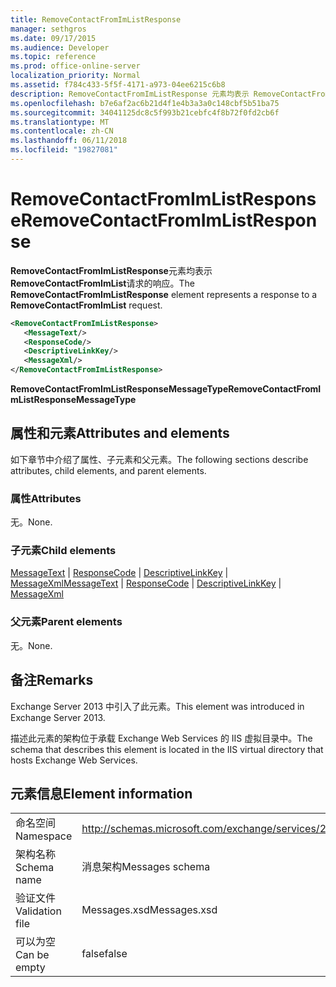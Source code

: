 ```yaml
---
title: RemoveContactFromImListResponse
manager: sethgros
ms.date: 09/17/2015
ms.audience: Developer
ms.topic: reference
ms.prod: office-online-server
localization_priority: Normal
ms.assetid: f784c433-5f5f-4171-a973-04ee6215c6b8
description: RemoveContactFromImListResponse 元素均表示 RemoveContactFromImList 请求的响应。
ms.openlocfilehash: b7e6af2ac6b21d4f1e4b3a3a0c148cbf5b51ba75
ms.sourcegitcommit: 34041125dc8c5f993b21cebfc4f8b72f0fd2cb6f
ms.translationtype: MT
ms.contentlocale: zh-CN
ms.lasthandoff: 06/11/2018
ms.locfileid: "19827081"
---
```

# <a name="removecontactfromimlistresponse"></a><span data-ttu-id="2a412-103">RemoveContactFromImListResponse</span><span class="sxs-lookup"><span data-stu-id="2a412-103">RemoveContactFromImListResponse</span></span>

<span data-ttu-id="2a412-104">**RemoveContactFromImListResponse**元素均表示**RemoveContactFromImList**请求的响应。</span><span class="sxs-lookup"><span data-stu-id="2a412-104">The **RemoveContactFromImListResponse** element represents a response to a **RemoveContactFromImList** request.</span></span> 
  
```XML
<RemoveContactFromImListResponse>
   <MessageText/>
   <ResponseCode/>
   <DescriptiveLinkKey/>
   <MessageXml/>
</RemoveContactFromImListResponse>
```

 <span data-ttu-id="2a412-105">**RemoveContactFromImListResponseMessageType**</span><span class="sxs-lookup"><span data-stu-id="2a412-105">**RemoveContactFromImListResponseMessageType**</span></span>
## <a name="attributes-and-elements"></a><span data-ttu-id="2a412-106">属性和元素</span><span class="sxs-lookup"><span data-stu-id="2a412-106">Attributes and elements</span></span>

<span data-ttu-id="2a412-107">如下章节中介绍了属性、子元素和父元素。</span><span class="sxs-lookup"><span data-stu-id="2a412-107">The following sections describe attributes, child elements, and parent elements.</span></span>
  
### <a name="attributes"></a><span data-ttu-id="2a412-108">属性</span><span class="sxs-lookup"><span data-stu-id="2a412-108">Attributes</span></span>

<span data-ttu-id="2a412-109">无。</span><span class="sxs-lookup"><span data-stu-id="2a412-109">None.</span></span>
  
### <a name="child-elements"></a><span data-ttu-id="2a412-110">子元素</span><span class="sxs-lookup"><span data-stu-id="2a412-110">Child elements</span></span>

<span data-ttu-id="2a412-111">[MessageText](messagetext.md) | [ResponseCode](responsecode.md) | [DescriptiveLinkKey](descriptivelinkkey.md) | [MessageXml](messagexml.md)</span><span class="sxs-lookup"><span data-stu-id="2a412-111">[MessageText](messagetext.md) | [ResponseCode](responsecode.md) | [DescriptiveLinkKey](descriptivelinkkey.md) | [MessageXml](messagexml.md)</span></span>
  
### <a name="parent-elements"></a><span data-ttu-id="2a412-112">父元素</span><span class="sxs-lookup"><span data-stu-id="2a412-112">Parent elements</span></span>

<span data-ttu-id="2a412-113">无。</span><span class="sxs-lookup"><span data-stu-id="2a412-113">None.</span></span>
  
## <a name="remarks"></a><span data-ttu-id="2a412-114">备注</span><span class="sxs-lookup"><span data-stu-id="2a412-114">Remarks</span></span>

<span data-ttu-id="2a412-115">Exchange Server 2013 中引入了此元素。</span><span class="sxs-lookup"><span data-stu-id="2a412-115">This element was introduced in Exchange Server 2013.</span></span>
  
<span data-ttu-id="2a412-116">描述此元素的架构位于承载 Exchange Web Services 的 IIS 虚拟目录中。</span><span class="sxs-lookup"><span data-stu-id="2a412-116">The schema that describes this element is located in the IIS virtual directory that hosts Exchange Web Services.</span></span>
  
## <a name="element-information"></a><span data-ttu-id="2a412-117">元素信息</span><span class="sxs-lookup"><span data-stu-id="2a412-117">Element information</span></span>

|||
|:-----|:-----|
|<span data-ttu-id="2a412-118">命名空间</span><span class="sxs-lookup"><span data-stu-id="2a412-118">Namespace</span></span>  <br/> |http://schemas.microsoft.com/exchange/services/2006/messages  <br/> |
|<span data-ttu-id="2a412-119">架构名称</span><span class="sxs-lookup"><span data-stu-id="2a412-119">Schema name</span></span>  <br/> |<span data-ttu-id="2a412-120">消息架构</span><span class="sxs-lookup"><span data-stu-id="2a412-120">Messages schema</span></span>  <br/> |
|<span data-ttu-id="2a412-121">验证文件</span><span class="sxs-lookup"><span data-stu-id="2a412-121">Validation file</span></span>  <br/> |<span data-ttu-id="2a412-122">Messages.xsd</span><span class="sxs-lookup"><span data-stu-id="2a412-122">Messages.xsd</span></span>  <br/> |
|<span data-ttu-id="2a412-123">可以为空</span><span class="sxs-lookup"><span data-stu-id="2a412-123">Can be empty</span></span>  <br/> |<span data-ttu-id="2a412-124">false</span><span class="sxs-lookup"><span data-stu-id="2a412-124">false</span></span>  <br/> |
   

